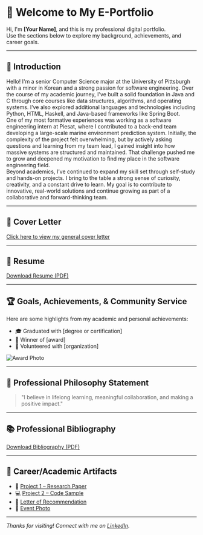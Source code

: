 # 👋 Welcome to My E-Portfolio

Hi, I'm **[Your Name]**, and this is my professional digital portfolio.  
Use the sections below to explore my background, achievements, and career goals.

---

## 📄 Introduction

Hello! I'm a senior Computer Science major at the University of Pittsburgh with a minor in Korean and a strong passion for software engineering. Over the course of my academic journey, I've built a solid foundation in Java and C through core courses like data structures, algorithms, and operating systems. I’ve also explored additional languages and technologies including Python, HTML, Haskell, and Java-based frameworks like Spring Boot. <br>
One of my most formative experiences was working as a software engineering intern at Piesat, where I contributed to a back-end team developing a large-scale marine environment prediction system. Initially, the complexity of the project felt overwhelming, but by actively asking questions and learning from my team lead, I gained insight into how massive systems are structured and maintained. That challenge pushed me to grow and deepened my motivation to find my place in the software engineering field. <br>
Beyond academics, I’ve continued to expand my skill set through self-study and hands-on projects. I bring to the table a strong sense of curiosity, creativity, and a constant drive to learn. My goal is to contribute to innovative, real-world solutions and continue growing as part of a collaborative and forward-thinking team.

---

## 📨 Cover Letter

[Click here to view my general cover letter](cover-letter.pdf)

---

## 📎 Resume

[Download Resume (PDF)](resume.pdf)

---

## 🏆 Goals, Achievements, & Community Service

Here are some highlights from my academic and personal achievements:

- 🎓 Graduated with [degree or certification]
- 🥇 Winner of [award]
- 🤝 Volunteered with [organization]

![Award Photo](award.jpg)

---

## 💭 Professional Philosophy Statement

> "I believe in lifelong learning, meaningful collaboration, and making a positive impact."

---

## 📚 Professional Bibliography

[Download Bibliography (PDF)](bibliography.pdf)

---

## 📂 Career/Academic Artifacts

- 🧾 [Project 1 – Research Paper](artifact1.pdf)
- 💻 [Project 2 – Code Sample](artifact2.html)
- 📄 [Letter of Recommendation](artifact3.pdf)
- 📸 [Event Photo](event.jpg)

---

_Thanks for visiting! Connect with me on [LinkedIn](https://linkedin.com/in/yourusername)._
